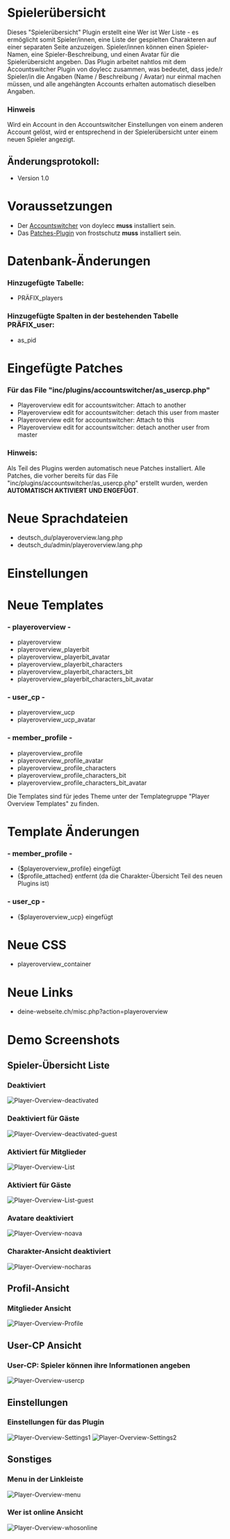 # Spielerübersicht
Dieses "Spielerübersicht" Plugin erstellt eine Wer ist Wer Liste - es ermöglicht somit Spieler/innen, eine Liste der gespielten Charakteren auf einer separaten Seite anzuzeigen. Spieler/innen können einen Spieler-Namen, eine Spieler-Beschreibung, und einen Avatar für die Spielerübersicht angeben. Das Plugin arbeitet nahtlos mit dem Accountswitcher Plugin von doylecc zusammen, was bedeutet, dass jede/r Spieler/in die Angaben (Name / Beschreibung / Avatar) nur einmal machen müssen, und alle angehängten Accounts erhalten automatisch dieselben Angaben.

### Hinweis
Wird ein Account in den Accountswitcher Einstellungen von einem anderen Account gelöst, wird er entsprechend in der Spielerübersicht unter einem neuen Spieler angezigt. 

## Änderungsprotokoll: 
- Version 1.0

# Voraussetzungen
- Der <a href="https://www.mybb.de/erweiterungen/18x/plugins-verschiedenes/enhanced-account-switcher/" target="_blank">Accountswitcher</a> von doylecc <b>muss</b> installiert sein. 
- Das <a href="https://github.com/frostschutz/MyBB-Patches" target="_blank">Patches-Plugin</a> von frostschutz <b>muss</b> installiert sein. 


# Datenbank-Änderungen

### Hinzugefügte Tabelle: 
- PRÄFIX_players

### Hinzugefügte Spalten in der bestehenden Tabelle PRÄFIX_user:
- as_pid

# Eingefügte Patches
### Für das File "inc/plugins/accountswitcher/as_usercp.php"
- Playeroverview edit for accountswitcher: Attach to another
- Playeroverview edit for accountswitcher: detach this user from master
- Playeroverview edit for accountswitcher: Attach to this
- Playeroverview edit for accountswitcher: detach another user from master

### Hinweis: 
Als Teil des Plugins werden automatisch neue Patches installiert. Alle Patches, die vorher bereits für das File "inc/plugins/accountswitcher/as_usercp.php" erstellt wurden, werden <b>AUTOMATISCH AKTIVIERT UND ENGEFÜGT</b>.

# Neue Sprachdateien
- deutsch_du/playeroverview.lang.php
- deutsch_du/admin/playeroverview.lang.php

# Einstellungen

# Neue Templates
### - playeroverview - 
- playeroverview									
- playeroverview_playerbit						
- playeroverview_playerbit_avatar					
- playeroverview_playerbit_characters				
- playeroverview_playerbit_characters_bit			
- playeroverview_playerbit_characters_bit_avatar	
	
### - user_cp - 	
- playeroverview_ucp								
- playeroverview_ucp_avatar						

### - member_profile - 
- playeroverview_profile							
- playeroverview_profile_avatar					
- playeroverview_profile_characters				
- playeroverview_profile_characters_bit			
- playeroverview_profile_characters_bit_avatar	

Die Templates sind für jedes Theme unter der Templategruppe "Player Overview Templates" zu finden.

# Template Änderungen
### - member_profile - 
- {$playeroverview_profile} eingefügt
- {$profile_attached} entfernt (da die Charakter-Übersicht Teil des neuen Plugins ist)

### - user_cp - 
- {$playeroverview_ucp} eingefügt

# Neue CSS
- playeroverview_container

# Neue Links
- deine-webseite.ch/misc.php?action=playeroverview

# Demo Screenshots
## Spieler-Übersicht Liste
### Deaktiviert
<img src="https://i.ibb.co/yBvjGnw/Player-Overview-deactivated.png" alt="Player-Overview-deactivated" border="0">

### Deaktiviert für Gäste
<img src="https://i.ibb.co/BcKj380/Player-Overview-deactivated-guest.png" alt="Player-Overview-deactivated-guest" border="0"> 

### Aktiviert für Mitglieder
<img src="https://i.ibb.co/X4ZCbWv/Player-Overview-List.png" alt="Player-Overview-List" border="0">

### Aktiviert für Gäste
<img src="https://i.ibb.co/wc33bgR/Player-Overview-List-guest.png" alt="Player-Overview-List-guest" border="0">

### Avatare deaktiviert
<img src="https://i.ibb.co/d2KF7dz/Player-Overview-noava.png" alt="Player-Overview-noava" border="0">

### Charakter-Ansicht deaktiviert
<img src="https://i.ibb.co/s1KFg09/Player-Overview-nocharas.png" alt="Player-Overview-nocharas" border="0">

## Profil-Ansicht
### Mitglieder Ansicht
<img src="https://i.ibb.co/tpH0BnT/Player-Overview-Profile.png" alt="Player-Overview-Profile" border="0">

## User-CP Ansicht
### User-CP: Spieler können ihre Informationen angeben
<img src="https://i.ibb.co/SNw7WqB/Player-Overview-usercp.png" alt="Player-Overview-usercp" border="0">

## Einstellungen
### Einstellungen für das Plugin
<img src="https://i.ibb.co/7zzLwwK/Player-Overview-Settings1.png" alt="Player-Overview-Settings1" border="0">
<img src="https://i.ibb.co/PN8RbMm/Player-Overview-Settings2.png" alt="Player-Overview-Settings2" border="0">

## Sonstiges
### Menu in der Linkleiste
<img src="https://i.ibb.co/JvBvHwn/Player-Overview-menu.png" alt="Player-Overview-menu" border="0">

### Wer ist online Ansicht
<img src="https://i.ibb.co/xjCk2vX/Player-Overview-whosonline.png" alt="Player-Overview-whosonline" border="0">

